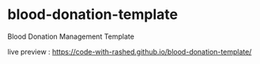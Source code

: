 # blood-donation-template
Blood Donation Management Template

live preview : https://code-with-rashed.github.io/blood-donation-template/
